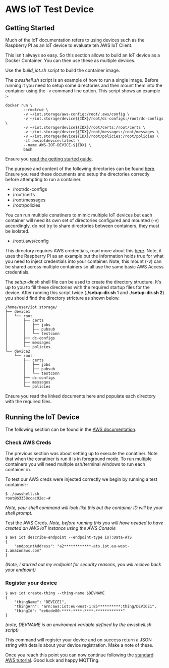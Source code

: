 # AWS IoT Test Device

## Getting Started

Much of the IoT documentation refers to using devices such as the Raspberry PI as an IoT device to evaluate teh AWS IoT Client.

This isn't always so easy. So this section allows to build an IoT device as a Docker Container. You can then use these as multiple devices.

Use the _build_iot.sh_ script to build the container image.

The _awsshell.sh_ script is an example of how to run a single image. Before running it you need to setup some directories and then mount them into the container using the -v command line option. This script shows an example :-

```
docker run \
        --rm=true \
        -v ~/iot.storage/aws-config:/root/.aws/config \
        -v ~/iot.storage/device${IDX}/root/dc-configs:/root/dc-configs \
        -v ~/iot.storage/device${IDX}/root/certs:/root/certs \
        -v ~/iot.storage/device${IDX}/root/messages:/root/messages \
        -v ~/iot.storage/device${IDX}/root/policies:/root/policies \
        -it awsiotdevice:latest \
        --name AWS-IOT-DEVICE-${IDX} \
        bash
```

Ensure you [read the getting started guide](https://docs.aws.amazon.com/iot/latest/developerguide/iot-gs.html).

The purpose and content of the following directories can be found [here](https://docs.aws.amazon.com/iot/latest/developerguide/iot-dc-install-download.html#iot-dc-install-dc-files). Ensure you read these documents and setup the directories correctly before attempting to run a container.

* /root/dc-configs
* /root/certs
* /root/messages
* /root/policies

You can run multiple conatiners to mimic multiple IoT devices but each container will need its own set of directories configured and mounted (-v) accordingly, do not try to share directories between containers, they must be isolated.


* /root/.aws/config

This directory requires AWS credentials, read more about this [here](https://docs.aws.amazon.com/iot/latest/developerguide/iot-dc-install-provision.html). Note, it uses the Raspberry PI as an example but the information holds true for what you need to inject credentials into your container. Note, this mount (-v) can be shared across multiple containers so all use the same basic AWS Access credentials.

The _setup-dir.sh_ shell file can be used to create the directory structure. It's up to you to fill these directories with the required startup files for the device. After running this script twice (__./setup-dir.sh__ 1 and __./setup-dir.sh 2__) you should find the directory stricture as shown below.

```
/home/user/iot.storage/
├── device1
│   └── root
│       ├── certs
│       │   ├── jobs
│       │   ├── pubsub
│       │   └── testconn
│       ├── dc-configs
│       ├── messages
│       └── policies
└── device2
    └── root
        ├── certs
        │   ├── jobs
        │   ├── pubsub
        │   └── testconn
        ├── dc-configs
        ├── messages
        └── policies
```

Ensure you read the linked documents here and populate each directory with the required files.

## Running the IoT Device

The following section can be found in the [AWS documentation](https://docs.aws.amazon.com/iot/latest/developerguide/iot-dc-testconn-provision.html#iot-dc-testconn-provision-aws).

### Check AWS Creds

The previous section was about setting up to execute the conatiner. Note that when the conatiner is run it is in foreground mode. To run multiple containers you will need multiple ssh/terminal windows to run each container in.


To test our AWS creds were injected correctly we begin by running a test container:-
```
$ ./awsshell.sh
root@b3358ccac92e:~#
```
_Note, your shell command will look like this but the container ID will be your shell prompt._

Test the AWS Creds. _Note, before running this you will have needed to have created an AWS IoT instance using the AWS Console_
```
$ aws iot describe-endpoint --endpoint-type IoT:Data-ATS
{
    "endpointAddress": "a2************-ats.iot.eu-west-1.amazonaws.com"
}
```
_(Note, I starred out my endpoint for security reasons, you will recieve back your endpoint)_

### Register your device

```
$ aws iot create-thing --thing-name $DEVNAME
{
    "thingName": "DEVICE1",
    "thingArn": "arn:aws:iot:eu-west-1:85**********:thing/DEVICE1",
    "thingId": "ee6cde80-****-****-****-************"
}
```
_(note, DEVNAME is an enviroment variable defined by the awsshell.sh script)_

This command will register your device and on success return a JSON string with details about your device registration. Make a note of these.

Once you reach this point you can now continue following the [standard AWS tutorial](https://docs.aws.amazon.com/iot/latest/developerguide/iot-dc-testconn-provision.html#iot-dc-testconn-provision-aws). Good luck and happy MQTTing.






